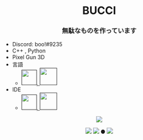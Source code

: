 <h1 align="center">BUCCI</h1>
<h3 align="center">無駄なものを作っています</h3>

- Discord: boo!#9235
- C++ , Python 
- Pixel Gun 3D
- 言語
  - <a href=""><img src="https://raw.githubusercontent.com/yurijserrano/Github-Profile-Readme-Logos/master/programming%20languages/python.svg" width=40 height=40>, <img src="https://raw.githubusercontent.com/yurijserrano/Github-Profile-Readme-Logos/master/programming%20languages/c%2B%2B.svg" width=45 height=45></a>
- IDE
  - <a href=""><img src="https://raw.githubusercontent.com/yurijserrano/Github-Profile-Readme-Logos/master/text%20editors/vscode.svg" width=40 height=40>,  <img src="https://raw.githubusercontent.com/yurijserrano/Github-Profile-Readme-Logos/master/ides/vs-studio.svg" width=45 height=45>
  
<p align="center">
  <a href=""><img src="https://github-readme-stats.vercel.app/api?username=BUCCImu&show_icons=true&bg_color=242424&text_color=ffffff&title_color=ffffff&&icon_color=ffffff"></a> <br>
  <p align="center">
             <a href=""><img src="https://komarev.com/ghpvc/?username=BUCCImu&color=green"></a>
  <a href=""><img src="https://img.shields.io/github/stars/BUCCImu?style=social"></a> ● <a href=""><img src="https://img.shields.io/github/followers/BUCCImu?style=social"></a>
</p>
